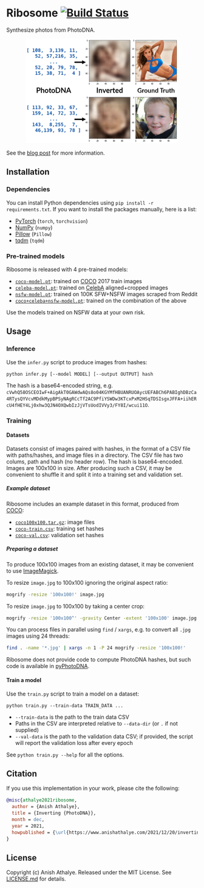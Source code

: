 # Ribosome [![Build Status](https://github.com/anishathalye/ribosome/actions/workflows/ci.yml/badge.svg)](https://github.com/anishathalye/ribosome/actions/workflows/ci.yml)

Synthesize photos from PhotoDNA.

<p align="center">
<img src="https://github.com/anishathalye/assets/blob/master/ribosome/demo.png" width="400" alt="Ribosome demo">
</p>

See the [blog post] for more information.

## Installation

### Dependencies

You can install Python dependencies using `pip install -r requirements.txt`. If
you want to install the packages manually, here is a list:

- [PyTorch][PyTorch] (`torch`, `torchvision`)
- [NumPy][NumPy] (`numpy`)
- [Pillow][Pillow] (`Pillow`)
- [tqdm][tqdm] (`tqdm`)

### Pre-trained models

Ribosome is released with 4 pre-trained models:

- [`coco-model.pt`](https://github.com/anishathalye/ribosome/releases/download/v1.0.0/coco-model.pt): trained on [COCO] 2017 train images
- [`celeba-model.pt`](https://github.com/anishathalye/ribosome/releases/download/v1.0.0/celeba-model.pt): trained on [CelebA] aligned+cropped images
- [`nsfw-model.pt`](https://github.com/anishathalye/ribosome/releases/download/v1.0.0/nsfw-model.pt): trained on 100K SFW+NSFW images scraped from Reddit
- [`coco+celeba+nsfw-model.pt`](https://github.com/anishathalye/ribosome/releases/download/v1.0.0/coco+celeba+nsfw-model.pt): trained on the combination of the above

Use the models trained on NSFW data at your own risk.

## Usage

### Inference

Use the `infer.py` script to produce images from hashes:

```
python infer.py [--model MODEL] [--output OUTPUT] hash
```

The hash is a base64-encoded string, e.g.
`cVwhQ58OSCEOIwF+AigAkT0GAWdwAQs8o04KGYMfHBUANRUOAycUEFABCh6PABIghDBzCa4RTysQYVcvMDdkMypBPSyNAgRCcTf2AC9PfiYSWDw3KTcxPxM2HSqTDSIsgxJFFA+iihERcU4fHEY4Lj0xhw3QJN4OXQwbIzJjVTsUodIVVy3/FY8I/wcui11O`.

### Training

#### Datasets

Datasets consist of images paired with hashes, in the format of a CSV file with
paths/hashes, and image files in a directory. The CSV file has two colums, path
and hash (no header row). The hash is base64-encoded. Images are 100x100 in
size. After producing such a CSV, it may be convenient to shuffle it and split
it into a training set and validation set.

##### Example dataset

Ribosome includes an example dataset in this format, produced from [COCO]:

- [`coco100x100.tar.gz`](https://github.com/anishathalye/ribosome/releases/download/v1.0.0/coco100x100.tar.gz): image files
- [`coco-train.csv`](https://github.com/anishathalye/ribosome/releases/download/v1.0.0/coco-train.csv): training set hashes
- [`coco-val.csv`](https://github.com/anishathalye/ribosome/releases/download/v1.0.0/coco-val.csv): validation set hashes

##### Preparing a dataset

To produce 100x100 images from an existing dataset, it may be convenient to use
[ImageMagick].

To resize `image.jpg` to 100x100 ignoring the original aspect ratio:

```bash
mogrify -resize '100x100!' image.jpg
```

To resize `image.jpg` to 100x100 by taking a center crop:

```bash
mogrify -resize '100x100^' -gravity Center -extent '100x100' image.jpg
```

You can process files in parallel using `find` / `xargs`, e.g. to convert all
`.jpg` images using 24 threads:

```bash
find . -name '*.jpg' | xargs -n 1 -P 24 mogrify -resize '100x100!'
```

Ribosome does not provide code to compute PhotoDNA hashes, but such code is
available in [pyPhotoDNA].

#### Train a model

Use the `train.py` script to train a model on a dataset:


```
python train.py --train-data TRAIN_DATA ...
```

- `--train-data` is the path to the train data CSV
- Paths in the CSV are interpreted relative to `--data-dir` (or `.` if not supplied)
- `--val-data` is the path to the validation data CSV; if provided, the script
  will report the validation loss after every epoch

See `python train.py --help` for all the options.

## Citation

If you use this implementation in your work, please cite the following:

```bibtex
@misc{athalye2021ribosome,
  author = {Anish Athalye},
  title = {Inverting {PhotoDNA}},
  month = dec,
  year = 2021,
  howpublished = {\url{https://www.anishathalye.com/2021/12/20/inverting-photodna/}},
}
```

## License

Copyright (c) Anish Athalye. Released under the MIT License. See
[LICENSE.md](LICENSE.md) for details.

[blog post]: https://www.anishathalye.com/2021/12/20/inverting-photodna/
[PyTorch]: https://pytorch.org/get-started/locally/
[NumPy]: https://numpy.org/install/
[Pillow]: https://pillow.readthedocs.io/en/stable/installation.html
[tqdm]: https://pypi.org/project/tqdm/
[COCO]: https://cocodataset.org/
[CelebA]: https://mmlab.ie.cuhk.edu.hk/projects/CelebA.html
[pyPhotoDNA]: https://github.com/jankais3r/pyPhotoDNA
[ImageMagick]: https://imagemagick.org/

